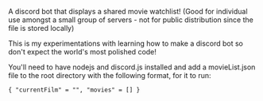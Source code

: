A discord bot that displays a shared movie watchlist! (Good for individual use amongst a small group of servers - not for public distribution since the file is stored locally)

This is my experimentations with learning how to make a discord bot so don't expect the world's most polished code!

You'll need to have nodejs and discord.js installed and add a movieList.json file to the root directory with the following format, for it to run:

``
{
  "currentFilm" = "",
  "movies" = []
}
``
